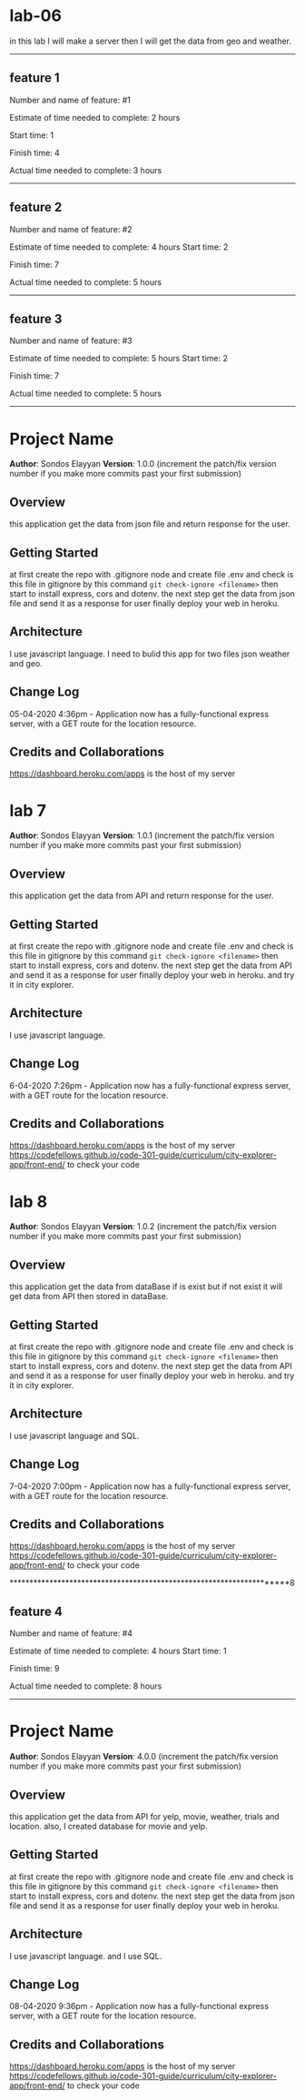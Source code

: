 # lab-06

in this lab I will make a server then I will get the data from geo and weather.

********************************************
## feature 1
Number and name of feature: #1

Estimate of time needed to complete: 2 hours

Start time: 1

Finish time: 4

Actual time needed to complete: 3 hours

*********************************************
## feature 2
Number and name of feature: #2

Estimate of time needed to complete:  4 hours
Start time: 2

Finish time: 7

Actual time needed to complete: 5 hours
***********************************************
## feature 3
Number and name of feature: #3

Estimate of time needed to complete:  5 hours
Start time: 2

Finish time: 7

Actual time needed to complete: 5 hours
**************************************************
# Project Name

**Author**: Sondos Elayyan
**Version**: 1.0.0 (increment the patch/fix version number if you make more commits past your first submission)

## Overview
this application get the data from json file and return response for the user.

## Getting Started
at first create the repo with .gitignore node and create file .env and check is this file in gitignore by this command `git check-ignore <filename>` then start to install express, cors and dotenv. the next step get the data from json file and send it as a response for user finally deploy your web in heroku.

## Architecture
I use javascript language. I need to bulid this app for two files json weather and geo.

## Change Log

05-04-2020 4:36pm - Application now has a fully-functional express server, with a GET route for the location resource.

## Credits and Collaborations
https://dashboard.heroku.com/apps is the host of my server

# lab 7

**Author**: Sondos Elayyan
**Version**: 1.0.1 (increment the patch/fix version number if you make more commits past your first submission)

## Overview
this application get the data from API and return response for the user.

## Getting Started
at first create the repo with .gitignore node and create file .env and check is this file in gitignore by this command `git check-ignore <filename>` then start to install express, cors and dotenv. the next step get the data from API and send it as a response for user finally deploy your web in heroku. and try it in city explorer.

## Architecture
I use javascript language. 

## Change Log

6-04-2020 7:26pm - Application now has a fully-functional express server, with a GET route for the location resource.

## Credits and Collaborations
https://dashboard.heroku.com/apps is the host of my server
https://codefellows.github.io/code-301-guide/curriculum/city-explorer-app/front-end/     to check your code

# lab 8

**Author**: Sondos Elayyan
**Version**: 1.0.2 (increment the patch/fix version number if you make more commits past your first submission)

## Overview
this application get the data from dataBase if is exist but if not exist it will get data from API then stored in dataBase.

## Getting Started
at first create the repo with .gitignore node and create file .env and check is this file in gitignore by this command `git check-ignore <filename>` then start to install express, cors and dotenv. the next step get the data from API and send it as a response for user finally deploy your web in heroku. and try it in city explorer.

## Architecture
I use javascript language and SQL. 

## Change Log

7-04-2020 7:00pm - Application now has a fully-functional express server, with a GET route for the location resource.

## Credits and Collaborations
https://dashboard.heroku.com/apps is the host of my server
https://codefellows.github.io/code-301-guide/curriculum/city-explorer-app/front-end/     to check your code

*********************************************************************8

## feature 4
Number and name of feature: #4

Estimate of time needed to complete:  4 hours
Start time: 1

Finish time: 9

Actual time needed to complete: 8 hours
**************************************************
# Project Name

**Author**: Sondos Elayyan
**Version**: 4.0.0 (increment the patch/fix version number if you make more commits past your first submission)

## Overview
this application get the data from API for yelp, movie, weather, trials and location. also, I created database for movie and yelp.

## Getting Started
at first create the repo with .gitignore node and create file .env and check is this file in gitignore by this command `git check-ignore <filename>` then start to install express, cors and dotenv. the next step get the data from json file and send it as a response for user finally deploy your web in heroku.

## Architecture
I use javascript language. and I use SQL.

## Change Log

08-04-2020 9:36pm - Application now has a fully-functional express server, with a GET route for the location resource.

## Credits and Collaborations
https://dashboard.heroku.com/apps is the host of my server
https://codefellows.github.io/code-301-guide/curriculum/city-explorer-app/front-end/     to check your code

